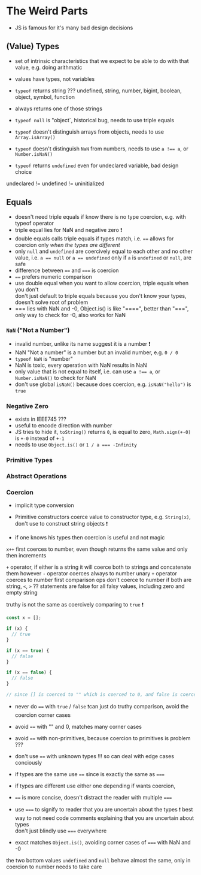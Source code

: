 # The Weird Parts

<!-- TODO: move into introduction, then delete -->



- JS is famous for it's many bad design decisions

## (Value) Types

- set of intrinsic characteristics that we expect to be  able to do with that value, e.g. doing arithmatic
- values have types, not variables

- `typeof` returns string ??? undefined, string, number, bigint, boolean, object, symbol, function
- always returns one of those strings
- `typeof null` is "object`, historical bug, needs to use triple equals
- `typeof` doesn't distinguish arrays from objects, needs to use `Array.isArray()`
- `typeof` doesn't distinguish `NaN` from numbers, needs to use `a !== a`, or `Number.isNaN()`
- `typeof` returns `undefined` even for undeclared variable, bad design choice

undeclared != undefined != uninitialized

## Equals

- doesn't need triple equals if know there is no type coercion, e.g. with typeof operator
- triple equal lies for NaN and negative zero ❗️
- double equals calls triple equals if types match, i.e. `==` allows for coercion only _when the types are different_
- only `null` and `undefined` are coercively equal to each other and no other value, i.e. `a == null` or `a == undefined` only if `a` is `undefined` or `null`, are safe
- difference between `==` and `===` is coercion
- `==` prefers numeric comparison
- use double equal when you want to allow coercion, triple equals when you don't  
  don't just default to triple equals because you don't know your types, doesn't solve root of problem
- === lies with NaN and -0, Object.is() is like "====", better than "===", only way to check for -0, also works for NaN

### `NaN` ("Not a Number")

- invalid number, unlike its name suggest it is a number ❗️
- NaN "Not a number" is a number but an invalid number, e.g. `0 / 0`
- `typeof NaN` is "number"
- NaN is toxic, every operation with NaN results in NaN
- only value that is not equal to itself, i.e. can use `a !== a`, or `Number.isNaN()` to check for NaN
- don't use global `isNaN()` because does coercion, e.g. `isNaN("hello")` is `true`

### Negative Zero

- exists in IEEE745 ???
- useful to encode direction with number 
- JS tries to hide it, `toString()` returns `0`, is equal to zero, `Math.sign(+-0)` is `+-0` instead of `+-1`
- needs to use `Object.is()` or `1 / a === -Infinity`

### Primitive Types
### Abstract Operations
### Coercion

- implicit type conversion

- Primitive constructors coerce value to constructor type, e.g. `String(x)`, don't use to construct string objects ❗️ 
- if one knows his types then coercion is useful and not magic

`x++` first coerces to number, even though returns the same value and only then increments

`+` operator, if either is a string it will coerce both to strings and concatenate them
however `-` operator coerces always to number
unary `+` operator coerces to number first
comparison ops don't coerce to number if both are string, `<`, `>` ??
statements are false for all falsy values, including zero and empty string

truthy is not the same as coercively comparing to `true` ❗️

```javascript
const x = [];

if (x) {
  // true
}

if (x == true) {
  // false
}

if (x == false) {
  // false
}

// since [] is coerced to "" which is coerced to 0, and false is coerced to 0 as well
```

- never do `==` with `true` / `false` ❗️can just do truthy comparison, avoid the coercion corner cases
- avoid `==` with "" and 0, matches many corner cases
- avoid `==` with non-primitives, because coercion to primitives is problem ???
- don't use `==` with unknown types !!! so can deal with edge cases conciously
- if types are the same use `==` since is exactly the same as `===`
- if types are different use either one depending if wants coercion, 
- `==` is more concise, doesn't distract the reader with multiple `===`
- use `===` to signify to reader that you are uncertain about the types ❗️ best way to not need code comments explaining that you are uncertain about types  
  don't just blindly use `===` everywhere

- exact matches `Object.is()`, avoiding corner cases of `===` with NaN and -0

the two bottom values `undefined` and `null` behave almost the same, only in coercion to number needs to take care